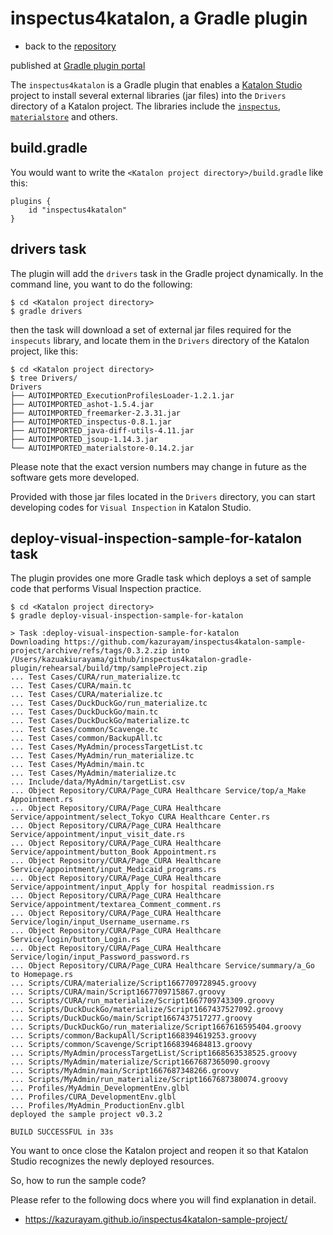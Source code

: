 # inspectus4katalon, a Gradle plugin

-   back to the [repository](https://github.com/kazurayam/inspectus4katalon-gradle-plugin)

published at [Gradle plugin portal](https://plugins.gradle.org/plugin/com.kazurayam.inspectus4katalon)

The `inspectus4katalon` is a Gradle plugin that enables a [Katalon Studio](https://katalon.com/katalon-studio) project to install several external libraries (jar files) into the `Drivers` directory of a Katalon project. The libraries include the [`inspectus`](https://github.com/kazurayam/inspectus), [`materialstore`](https://github.com/kazurayam/materialstore) and others.

## build.gradle

You would want to write the `<Katalon project directory>/build.gradle` like this:

    plugins {
        id "inspectus4katalon"
    }

## drivers task

The plugin will add the `drivers` task in the Gradle project dynamically. In the command line, you want to do the following:

    $ cd <Katalon project directory>
    $ gradle drivers

then the task will download a set of external jar files required for the `inspecuts` library, and locate them in the `Drivers` directory of the Katalon project, like this:

    $ cd <Katalon project directory>
    $ tree Drivers/
    Drivers
    ├── AUTOIMPORTED_ExecutionProfilesLoader-1.2.1.jar
    ├── AUTOIMPORTED_ashot-1.5.4.jar
    ├── AUTOIMPORTED_freemarker-2.3.31.jar
    ├── AUTOIMPORTED_inspectus-0.8.1.jar
    ├── AUTOIMPORTED_java-diff-utils-4.11.jar
    ├── AUTOIMPORTED_jsoup-1.14.3.jar
    └── AUTOIMPORTED_materialstore-0.14.2.jar

Please note that the exact version numbers may change in future as the software gets more developed.

Provided with those jar files located in the `Drivers` directory, you can start developing codes for `Visual Inspection` in Katalon Studio.

## deploy-visual-inspection-sample-for-katalon task

The plugin provides one more Gradle task which deploys a set of sample code that performs Visual Inspection practice.

    $ cd <Katalon project directory>
    $ gradle deploy-visual-inspection-sample-for-katalon

    > Task :deploy-visual-inspection-sample-for-katalon
    Downloading https://github.com/kazurayam/inspectus4katalon-sample-project/archive/refs/tags/0.3.2.zip into /Users/kazuakiurayama/github/inspectus4katalon-gradle-plugin/rehearsal/build/tmp/sampleProject.zip
    ... Test Cases/CURA/run_materialize.tc
    ... Test Cases/CURA/main.tc
    ... Test Cases/CURA/materialize.tc
    ... Test Cases/DuckDuckGo/run_materialize.tc
    ... Test Cases/DuckDuckGo/main.tc
    ... Test Cases/DuckDuckGo/materialize.tc
    ... Test Cases/common/Scavenge.tc
    ... Test Cases/common/BackupAll.tc
    ... Test Cases/MyAdmin/processTargetList.tc
    ... Test Cases/MyAdmin/run_materialize.tc
    ... Test Cases/MyAdmin/main.tc
    ... Test Cases/MyAdmin/materialize.tc
    ... Include/data/MyAdmin/targetList.csv
    ... Object Repository/CURA/Page_CURA Healthcare Service/top/a_Make Appointment.rs
    ... Object Repository/CURA/Page_CURA Healthcare Service/appointment/select_Tokyo CURA Healthcare Center.rs
    ... Object Repository/CURA/Page_CURA Healthcare Service/appointment/input_visit_date.rs
    ... Object Repository/CURA/Page_CURA Healthcare Service/appointment/button_Book Appointment.rs
    ... Object Repository/CURA/Page_CURA Healthcare Service/appointment/input_Medicaid_programs.rs
    ... Object Repository/CURA/Page_CURA Healthcare Service/appointment/input_Apply for hospital readmission.rs
    ... Object Repository/CURA/Page_CURA Healthcare Service/appointment/textarea_Comment_comment.rs
    ... Object Repository/CURA/Page_CURA Healthcare Service/login/input_Username_username.rs
    ... Object Repository/CURA/Page_CURA Healthcare Service/login/button_Login.rs
    ... Object Repository/CURA/Page_CURA Healthcare Service/login/input_Password_password.rs
    ... Object Repository/CURA/Page_CURA Healthcare Service/summary/a_Go to Homepage.rs
    ... Scripts/CURA/materialize/Script1667709728945.groovy
    ... Scripts/CURA/main/Script1667709715867.groovy
    ... Scripts/CURA/run_materialize/Script1667709743309.groovy
    ... Scripts/DuckDuckGo/materialize/Script1667437527092.groovy
    ... Scripts/DuckDuckGo/main/Script1667437517277.groovy
    ... Scripts/DuckDuckGo/run_materialize/Script1667616595404.groovy
    ... Scripts/common/BackupAll/Script1668394619253.groovy
    ... Scripts/common/Scavenge/Script1668394684813.groovy
    ... Scripts/MyAdmin/processTargetList/Script1668563538525.groovy
    ... Scripts/MyAdmin/materialize/Script1667687365090.groovy
    ... Scripts/MyAdmin/main/Script1667687348266.groovy
    ... Scripts/MyAdmin/run_materialize/Script1667687380074.groovy
    ... Profiles/MyAdmin_DevelopmentEnv.glbl
    ... Profiles/CURA_DevelopmentEnv.glbl
    ... Profiles/MyAdmin_ProductionEnv.glbl
    deployed the sample project v0.3.2

    BUILD SUCCESSFUL in 33s

You want to once close the Katalon project and reopen it so that Katalon Studio recognizes the newly deployed resources.

So, how to run the sample code?

Please refer to the following docs where you will find explanation in detail.

-   <https://kazurayam.github.io/inspectus4katalon-sample-project/>
